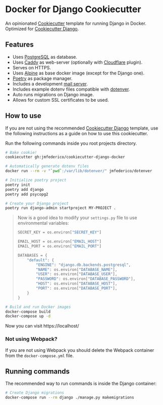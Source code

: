 # Docker for Django Cookiecutter

An opinionated [Cookiecutter](https://github.com/audreyr/cookiecutter) template for
running Django in Docker. Optimized for [Cookiecutter Django](https://github.com/jmfederico/cookiecutter-django).

## Features

* Uses [PostgreSQL](https://postgresql.org) as database.
* Uses [Caddy](https://caddyserver.com) as web-server (optionally with
[Cloudflare](https://caddyserver.com/docs/tls.dns.cloudflare) plugin).
* Serves on HTTPS.
* Uses [Alpine](https://alpinelinux.org) as base docker image (except for the Django one).
* [Poetry](https://poetry.eustace.io) as package manager.
* Includes a development [mail server](https://danfarrelly.nyc/MailDev/).
* Includes example dotenv files compatible with [dotenver](https://pypi.org/project/dotenver/).
* Auto runs migrations on Django image.
* Allows for custom SSL certificates to be used.

## How to use

If you are not using the recommended [Cookiecutter Django](https://github.com/jmfederico/cookiecutter-django)
template, use the following instructions as a guide on how to use this cookiecutter.

Run the following commands inside you root projects directory.

```bash
# Bake cookie!
cookiecutter gh:jmfederico/cookiecutter-django-docker
```

```bash
# Automatically generate dotenv files
docker run --rm -v "`pwd`:/var/lib/dotenver/" jmfederico/dotenver
```

```bash
# Initialize poetry project
poetry init
poetry add django
poetry add psycopg2
```

```bash
# Create your Django project
poetry run django-admin startproject MY-PROJECT .
```

>  Now is a good idea to modify your `settings.py` file to use environmental variables:
>
>  ```python
>  SECRET_KEY = os.environ["SECRET_KEY"]
>
>  EMAIL_HOST = os.environ["EMAIL_HOST"]
>  EMAIL_PORT = os.environ["EMAIL_PORT"]
>
>  DATABASES = {
>      "default": {
>          "ENGINE": "django.db.backends.postgresql",
>          "NAME": os.environ["DATABASE_NAME"],
>          "USER": os.environ["DATABASE_USER"],
>          "PASSWORD": os.environ["DATABASE_PASSWORD"],
>          "HOST": os.environ["DATABASE_HOST"],
>          "PORT": os.environ["DATABASE_PORT"],
>      }
>  }
>  ```

```bash
# Build and run Docker images
docker-compose build
docker-compose up -d
```

Now you can visit https://localhost/

### Not using Webpack?

If you are not using Webpack you should delete the Webpack container
from the `docker-compose.yml` file.

## Running commands

The recommended way to run commands is inside the Django container:
```bash
# Create Django migrations
docker-compose run --rm django ./manage.py makemigrations
````
